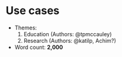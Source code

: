 # Use cases

- Themes:
    1. Education (Authors: @tpmccauley)
    2. Research (Authors: @katilp, Achim?)
- Word count: **2,000**
